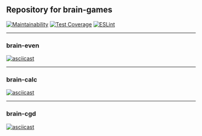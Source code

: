## Repository for brain-games

[![Maintainability](https://api.codeclimate.com/v1/badges/a99a88d28ad37a79dbf6/maintainability)](https://codeclimate.com/github/codeclimate/codeclimate/maintainability)
[![Test Coverage](https://api.codeclimate.com/v1/badges/a99a88d28ad37a79dbf6/test_coverage)](https://codeclimate.com/github/codeclimate/codeclimate/test_coverage)
[![ESLint](https://github.com/alexeybystrov/frontend-project-lvl1/workflows/ESLint%20check/badge.svg)](https://github.com/alexeybystrov/frontend-project-lvl1/actions)
___
### brain-even
[![asciicast](https://asciinema.org/a/304737.svg)](https://asciinema.org/a/304737)
___
### brain-calc
[![asciicast](https://asciinema.org/a/305633.svg)](https://asciinema.org/a/305633)
___
### brain-cgd
[![asciicast](https://asciinema.org/a/305965.svg)](https://asciinema.org/a/305965)